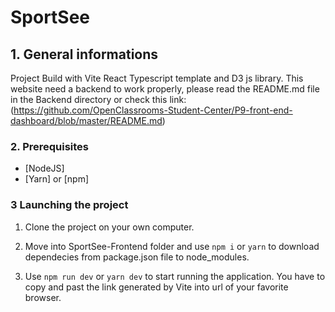 # SportSee

## 1. General informations

Project Build with Vite React Typescript template and D3 js library.
This website need a backend to work properly, please read the README.md file in the Backend directory or check this link:(https://github.com/OpenClassrooms-Student-Center/P9-front-end-dashboard/blob/master/README.md)

### 2. Prerequisites

- [NodeJS]
- [Yarn] or [npm]

### 3 Launching the project

1. Clone the project on your own computer.

2. Move into SportSee-Frontend folder and use `npm i` or `yarn` to download dependecies from package.json file to node_modules.

3. Use `npm run dev` or `yarn dev` to start running the application. You have to copy and past the link generated by Vite into url of your favorite browser.




